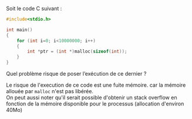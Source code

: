 Soit le code C suivant :
```C
#include<stdio.h>

int main()
{
    for (int i=0; i<10000000; i++)
    {
        int *ptr = (int *)malloc(sizeof(int));
    }
}
```

Quel problème risque de poser l’exécution de ce dernier ?

Le risque de l'execution de ce code est une fuite mémoire. car la mémoire allouée par `malloc` n'est pas libérée.  
On peut aussi noter qu'il serait possible d'obtenir un stack overflow en fonction de la mémoire disponible pour le processus (allocation d'environ 40Mo)